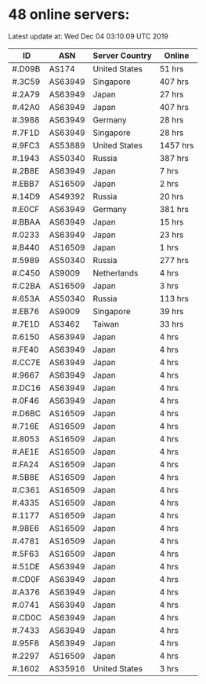 # 48 online servers:

Latest update at: Wed Dec 04 03:10:09 UTC 2019

| ID | ASN | Server Country | Online |
| -- | --- | -------------- | ------ |
| #.D09B | AS174 | United States | 51 hrs |
| #.3C59 | AS63949 | Singapore | 407 hrs |
| #.2A79 | AS63949 | Japan | 27 hrs |
| #.42A0 | AS63949 | Japan | 407 hrs |
| #.3988 | AS63949 | Germany | 28 hrs |
| #.7F1D | AS63949 | Singapore | 28 hrs |
| #.9FC3 | AS53889 | United States | 1457 hrs |
| #.1943 | AS50340 | Russia | 387 hrs |
| #.2B8E | AS63949 | Japan | 7 hrs |
| #.EBB7 | AS16509 | Japan | 2 hrs |
| #.14D9 | AS49392 | Russia | 20 hrs |
| #.E0CF | AS63949 | Germany | 381 hrs |
| #.BBAA | AS63949 | Japan | 15 hrs |
| #.0233 | AS63949 | Japan | 23 hrs |
| #.B440 | AS16509 | Japan | 1 hrs |
| #.5989 | AS50340 | Russia | 277 hrs |
| #.C450 | AS9009 | Netherlands | 4 hrs |
| #.C2BA | AS16509 | Japan | 3 hrs |
| #.653A | AS50340 | Russia | 113 hrs |
| #.EB76 | AS9009 | Singapore | 39 hrs |
| #.7E1D | AS3462 | Taiwan | 33 hrs |
| #.6150 | AS63949 | Japan | 4 hrs |
| #.FE40 | AS63949 | Japan | 4 hrs |
| #.CC7E | AS63949 | Japan | 4 hrs |
| #.9667 | AS63949 | Japan | 4 hrs |
| #.DC16 | AS63949 | Japan | 4 hrs |
| #.0F46 | AS63949 | Japan | 4 hrs |
| #.D6BC | AS16509 | Japan | 4 hrs |
| #.716E | AS16509 | Japan | 4 hrs |
| #.8053 | AS16509 | Japan | 4 hrs |
| #.AE1E | AS16509 | Japan | 4 hrs |
| #.FA24 | AS16509 | Japan | 4 hrs |
| #.5B8E | AS16509 | Japan | 4 hrs |
| #.C361 | AS16509 | Japan | 4 hrs |
| #.4335 | AS16509 | Japan | 4 hrs |
| #.1177 | AS16509 | Japan | 4 hrs |
| #.98E6 | AS16509 | Japan | 4 hrs |
| #.4781 | AS16509 | Japan | 4 hrs |
| #.5F63 | AS16509 | Japan | 4 hrs |
| #.51DE | AS63949 | Japan | 4 hrs |
| #.CD0F | AS63949 | Japan | 4 hrs |
| #.A376 | AS63949 | Japan | 4 hrs |
| #.0741 | AS63949 | Japan | 4 hrs |
| #.CD0C | AS63949 | Japan | 4 hrs |
| #.7433 | AS63949 | Japan | 4 hrs |
| #.95F8 | AS63949 | Japan | 4 hrs |
| #.2297 | AS16509 | Japan | 4 hrs |
| #.1602 | AS35916 | United States | 3 hrs |


